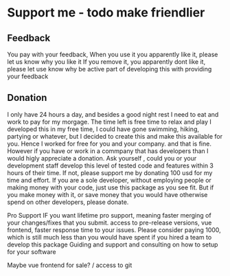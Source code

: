 # Support me - todo make friendlier

## Feedback
You pay with your feedback, When you use it you apparently like it, please let us know why you like it
If you remove it, you apparently dont like it, please let use know why
be active part of developing this with providing your feedback

## Donation
I only have 24 hours a day, and besides a good night rest I need to eat and work to pay for my morgage. The time left is free time to relax and play
I developed this in my free time, I could have gone swimming, hiking, partying or whatever, but I decided to create this and make this available for you.
Hence I worked for free for you and your company. and that is fine.
However if you have or work in a commpany that has developers than I would higly appreciate a donation.
Ask yourself , could you or your development staff develop this level of tested code and features within 3 hours of their time.
If not, please support me by donating 100 usd for my time and effort.
If you are a sole developer, without employing people or making money with your code, just use this package as you see fit.
But if you make money with it, or save money that you would have otherwise spend on other developers, please donate.

Pro Support
IF you want lifetime pro support, meaning faster merging of your changes/fixes that you submit. access to pre-release versions, vue frontend,
faster response time to your issues. Please consider paying 1000, which is still much less than you would have spent if you hired a team to develop this package
Guiding and support and consulting on how to setup for your software

Maybe vue frontend for sale? / access to git
